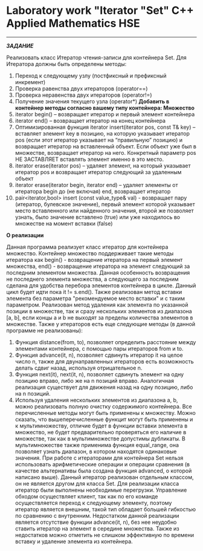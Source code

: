 # Laboratory work "Iterator "Set" C++ Applied Mathematics HSE
-----------------------------------------------------------------------------------------------------------------------------------------------------------
***ЗАДАНИЕ***

Реализовать класс Итератор чтения-записи для контейнера Set.
Для Итератора должны быть определены методы:
1) Переход к следующему узлу (постфиксный и префиксный инкремент) 
2) Проверка равенства двух итераторов (operator==)
3) Проверка неравенства двух итераторов (operator!=)
4) Получение значения текущего узла (operator*)
**Добавить в контейнер методы согласно вашему типу контейнера:
Множество**
1) iterator begin() – возвращает итератор и первый элемент контейнера
2) iterator end() – возвращает итератор на конец контейнера
3) Оптимизированная функция iterator insert(iterator pos, const T&amp; key) – вставляет элемент key в
позицию, на которую указывает итератор pos (если этот итератор указывает на “правильную”
позицию) и возвращает итератор на вставленный объект. Если объект уже был в множестве,
возвращает итератор на него. Конкретный параметр pos НЕ ЗАСТАВЛЯЕТ вставлять элемент
именно в это место.
4) iterator erase(iterator pos) – удаляет элемент, на который указывает итератор pos и возвращает
итератор следующий за удаленным объект
5) iterator erase(iterator begin, iterator end) – удаляет элементы от итератора begin до (не включая)
end, возвращает итератор
6) pair&lt;iterator,bool&gt; insert (const value_type&amp; val) - возвращает пару (итератор, булевское значение),
первый элемент которой указывает место вставленного или найденного значения, второй же
позволяет узнать, было значение вставлено (true) или уже находилось во множестве на момент
вставки (false)

**О реализации**

Данная программа реализует класс итератор для контейнера множество. Контейнер множество поддерживает такие методы итератора как begin() - возвращение итератора на первый элемент множества, end() - возвращение итератора на элемент следующий за последним элементом множества. Данная особенность возвращения не последнего элемента множества, а следующего за последним сделана для удобства перебора элементов контейнера в цикле. Данный цикл будет идти пока it != s.end(). Также реализован метод вставки элемента без параметра "рекомендуемое место вставки" и с таким параметром. Реализован метод удаления как элемента по указанной позиции в множестве, так и сразу нескольких элементов из диапазона [a, b], если концы a и b не выходят за пределы количества элементов в множестве.
Также у итераторов есть еще следующие методы (в данной программе не реализованы):
1) Функция distance(from, to), позволяет определить расстояние между элементами контейнера, с помощью пары итераторов from и to.
2) Функция advance(it, n), позволяет сдвинуть итератор it на целое число n, также для двунаправленных итераторов есть возможность делать сдвиг назад, используя отрицательное n.
3) Функция next(it), next(it, n), позволяет сдвинуть элемент на одну позицию вправо, либо же на n позиций вправо. Аналогичная реализация существует для движения назад на одну позицию, либо на n позиций.
4) Используя удаления нескольких элементов из диапазона a, b, можно реализовать полную очистку содержимого контейнера.
Все перечисленные методы могут быть применены к множеству.
Можно сказать, что вышеперечисленные функцит могут быть применены и к мультимножеству, отличие будет в функции вставки элемента в множество, не будет предварительно проверяться его наличие в множестве, так как в мультимножестве допустимы дубликаты. В мультимножестве также применима функция equal_range, она позволяет узнать диапазон, в котором находятся одинаковые значения.
При работе с итераторами для контейнера Set нельзя использовать арифметические операции и операции сравнения (в качестве альтернативы была создана функция advanced, о которой написано выше).
Данный итератор реализован отдельным классом, он не является другом для класса Set. Для реализации класса итератор были выполнены необходимые перегрузки. Управление обходом осуществляет клиент, так как по его команде осуществляется переход к следующему элементу, поэтому итератор является внешним, такой тип обладает большей гибкостью по сравнению с внутренним. Недостатком данной реализации является отсутствие функции advance(it, n), без нее неудобно ставить итератор на элемент в середине множества. Также из недостатков можно отметить не слишком эффективную по времени вставку и удаление элемента из контейнера.
